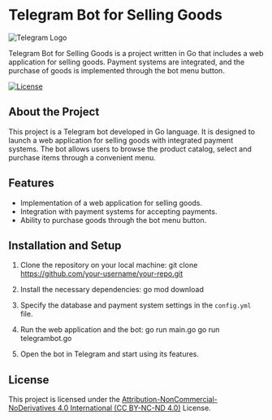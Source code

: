 
# Telegram Bot for Selling Goods

![Telegram Logo](Telegram_logo.svg)

Telegram Bot for Selling Goods is a project written in Go that includes a web application for selling goods. Payment systems are integrated, and the purchase of goods is implemented through the bot menu button.

[![License](https://img.shields.io/badge/license-CC%20BY--NC--ND%204.0-green.svg)](https://creativecommons.org/licenses/by-nc-nd/4.0/)

## About the Project

This project is a Telegram bot developed in Go language. It is designed to launch a web application for selling goods with integrated payment systems. The bot allows users to browse the product catalog, select and purchase items through a convenient menu.

## Features

- Implementation of a web application for selling goods.
- Integration with payment systems for accepting payments.
- Ability to purchase goods through the bot menu button.

## Installation and Setup

1. Clone the repository on your local machine:
git clone https://github.com/your-username/your-repo.git

2. Install the necessary dependencies:
go mod download


3. Specify the database and payment system settings in the `config.yml` file.

4. Run the web application and the bot:
go run main.go
go run telegrambot.go


5. Open the bot in Telegram and start using its features.

## License

This project is licensed under the [Attribution-NonCommercial-NoDerivatives 4.0 International (CC BY-NC-ND 4.0)](https://creativecommons.org/licenses/by-nc-nd/4.0/) License.
